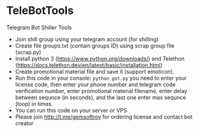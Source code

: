 # TeleBotTools
Telegram Bot Shiller Tools
* Join shill group using your telegram account (for shilling)
* Create file groups.txt (contain groups ID) using scrap group file (scrap.py)
* Install python 3 (https://www.python.org/downloads/) and Telethon (https://docs.telethon.dev/en/latest/basic/installation.html)
* Create promotional material file and save it (support emoticon).
* Run this code in your console: `python got.py` you need to enter your license code, then enter your phone number and telegram code verification number, enter promotional material filename, enter delay between sequnce (in seconds), and the last one enter max sequnce (loop) in times. 
* You can run this code on your server or VPS
* Please join http://t.me/gemsoftroy for ordering license and contact bot creator
